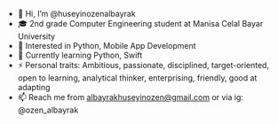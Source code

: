 - 👋 Hi, I’m @huseyinozenalbayrak
- 🎓 2nd grade Computer Engineering student at Manisa Celal Bayar University
- 👀 Interested in Python, Mobile App Development
- 🌱 Currently learning Python, Swift
- ⚡ Personal traits: Ambitious, passionate, disciplined, target-oriented, open to learning, analytical thinker, enterprising, friendly, good at adapting
- 📫 Reach me from albayrakhuseyinozen@gmail.com or via ig: @ozen_albayrak

<!---
huseyinozenalbayrak/huseyinozenalbayrak is a ✨ special ✨ repository because its `README.md` (this file) appears on your GitHub profile.
You can click the Preview link to take a look at your changes.
--->
